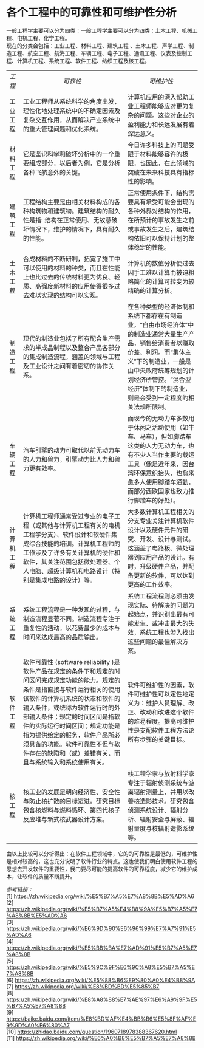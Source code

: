 # 各个工程中的可靠性和可维护性分析 #
一般工程学主要可以分为四类：一般工程学主要可以分为四类：土木工程、机械工程、电机工程、化学工程。  
现在的分类会包括：工业工程、材料工程、建筑工程 、土木工程、声学工程、制造工程、航空工程、航海工程、车辆工程、电子工程、通讯工程、仪表及控制工程、计算机工程、系统工程、软件工程、纺织工程及核工程。  
<table>
<tbody>
<tr><td><em>工程</em></td><td><em><center>可靠性</em></td><td><em><center>可维护性</em></td></tr>
<tr><td>工业工程</td><td>工业工程师从系统科学的角度出发，理性化地处理系统中的不确定因素及复杂交互作用，从而解决产业系统中的重大管理问题和优化系统。</td><td>计算机应用的深入帮助工业工程师能够应对更为复杂的问题。这些对企业的盈利能力和长远发展有着深远意义。</td></tr>
<tr><td>材料工程</td><td>它是鉴识科学和破坏分析中的一个重要组成部分，以后者为例，它是分析各种飞航意外的关键。</td><td>今日许多科技上的问题受限于材料能够容许的极限，也因此，在此领域的突破在未来科技具有指标性的影响。</td></tr>
<tr><td>建筑工程</td><td>工程结构主要是由相关材料构成的各种构筑物和建筑物。建筑结构的耐久性是指: 结构在正常使用、无故意破坏情况下，维护的情况下，具有耐久的性能。</td><td>正常使用条件下，结构需要具有承受可能会出现的各种外界对结构的作用，在所预计的事故发生之前或事故发生之后，建筑结构依旧可以保持计划的整体稳定的性能。</td></tr>
<tr><td>土木工程</td><td>合成材料的不断研制，拓宽了施工中可以使用的材料的种类，而且在性能上也比过去的传统材料更为优良、轻质、高强度新材料的应用使得很多过去难以实现的结构可以实现。</td><td>计算机的数值分析使过去因手工难以计算而被迫粗略简化的计算可转变为较精确的计算分析。</td></tr>
<tr><td>制造工程</td><td>现代的制造业包括了所有配合生产需求的半成品制程以及整合产品各部分的集成制造流程，涵盖的领域与工程及工业设计之间有着密切的协作关系。</td><td>在各种类型的经济体制和系统下都存在有制造业，“自由市场经济体”中的制造业通常大量生产产品，销售给消费者以赚取价差、利润。而“集体主义”下的制造业，一般是由中央政府统筹规划的计划经济所管控。“混合型经济”体制下的制造业，则是会受到一定程度的相关法规所限制。</td></tr>
<tr><td>车辆工程</td><td>汽车引擎的动力可取代以前无动力车的人力和兽力，引擎动力比人力和兽力更有效率。</td><td>而现今的无动力车多数用于休闲之活动使用（如牛车、马车），但如脚踏车这类的人力无动力车，也有不少人当作主要的载运工具（像是近年来，因台湾环保意织抬头，也愈来愈多人使用脚踏车通勤，而部分西欧国家也致力推行脚踏车的好处）。</td></tr>
<tr><td>计算机工程</td><td>计算机工程师通常受过专业的电子工程（或其他与计算机工程有关的电机工程学分支）、软件设计和软硬件集成综合技能的培训。计算机工程师的工作涉及了许多有关计算机的硬件和软件，其关注范围包括微处理器、个人电脑、超级计算机和电路设计（特别是集成电路的设计）等。</td><td>大多数计算机工程相关的分支专业关注计算机软件设计以及硬件元件的研究、开发、设计与测试。这涵盖了电路板、微处理器到应用产品的设计。有时，升级硬件产品，并配备更新的软件，可以达到更高的工作效率。</td></tr>
<tr><td>系统工程</td><td>系统工程流程是一种发现的过程，与制造流程显著不同。制造流程专注于重复性的活动，以花费最少的成本与时间来达成最高的品质输出。</td><td>系统工程流程则必须由发现实际、待解决的问题为起始点，并识别出最有可能发生、或冲击最大的失效，系统工程也涉入找出这些问题的最佳解决方案。</td></tr>
<tr><td>软件工程</td><td>软件可靠性 (software reliability )是软件产品在规定的条件下和规定的时间区间完成规定功能的能力。规定的条件是指直接与软件运行相关的使用该软件的计算机系统的状态和软件的输入条件，或统称为软件运行时的外部输入条件；规定的时间区间是指软件的实际运行时间区间；规定功能是指为提供给定的服务，软件产品所必须具备的功能。软件可靠性不但与软件存在的缺陷和（或）差错有关，而且与系统输入和系统使用有关。</td><td>软件可维护性的因素，软件可维护性可以定性地定义为：维护人员理解、改正、改动和改进这个软件的难易程度。提高可维护性是支配软件工程方法论所有步骤的关键目标。</td></tr>
<tr><td>核工程</td><td>核工业的发展是朝向经济性、安全性与防止核扩散的目标迈进。研究目标包含核燃料与燃料循环、第四代核子反应堆与新式核武器设计方案。</td><td>核工程学家与放射科学家专注于辐射侦测系统与游离辐射测量上，并用以改善核造影技术。研究包含侦测系统设计、辐射分析、辐射安全与屏蔽、辐射量度与核辐射造影系统等。</td></tr>
</tbody>
</table>  
由以上比较可以分析得出：在软件工程领域中，它的的可靠性是最低的，可维护性是相对较高的，这也充分说明了软件行业的特点。这也使我们明白使用软件工程的思想去开发软件的重要性，我门要尽可能的提高软件的可靠程度，减少它的维护成本，让软件的质量不断提升。  
  
*参考链接：*  
[1] https://zh.wikipedia.org/wiki/%E5%B7%A5%E7%A8%8B%E5%AD%A6  
[2] https://zh.wikipedia.org/wiki/%E5%B7%A5%E4%B8%9A%E5%B7%A5%E7%A8%8B%E5%AD%A6  
[3] https://zh.wikipedia.org/wiki/%E6%9D%90%E6%96%99%E7%A7%91%E5%AD%A6  
[4] https://zh.wikipedia.org/wiki/%E5%BB%BA%E7%AD%91%E5%B7%A5%E7%A8%8B  
[5] https://zh.wikipedia.org/wiki/%E5%9C%9F%E6%9C%A8%E5%B7%A5%E7%A8%8B  
[6] https://zh.wikipedia.org/wiki/%E5%88%B6%E9%80%A0%E4%B8%9A  
[7] https://zh.wikipedia.org/wiki/%E8%BD%BD%E5%85%B7  
[8] https://zh.wikipedia.org/wiki/%E8%A8%88%E7%AE%97%E6%A9%9F%E5%B7%A5%E7%A8%8B  
[9] https://baike.baidu.com/item/%E8%BD%AF%E4%BB%B6%E5%8F%AF%E9%9D%A0%E6%80%A7  
[10] https://zhidao.baidu.com/question/1960718978388367620.html  
[11] https://zh.wikipedia.org/wiki/%E6%A0%B8%E5%B7%A5%E7%A8%8B
